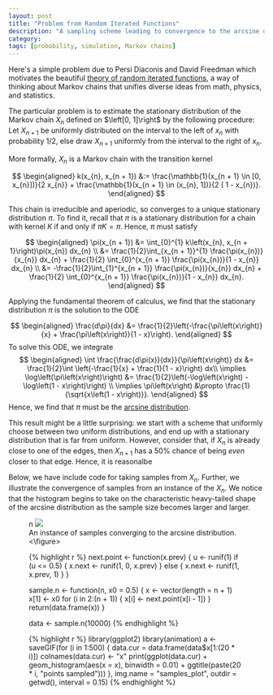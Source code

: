 ```yaml
---
layout: post
title: "Problem from Random Iterated Functions"
description: "A sampling scheme leading to convergence to the arcsine distribution"
category:
tags: [probability, simulation, Markov chains]
---
```

Here's a simple problem due to Persi Diaconis and David Freedman which motivates the beautiful [theory of random iterated functions](http://www.stat.berkeley.edu/~census/511.pdf), a way of thinking about Markov chains that unifies diverse ideas from math, physics, and statistics.

The particular problem is to estimate the stationary distribution of the Markov chain $X_{n}$ defined on $\left[0, 1]\right$ by the following procedure: Let $X_{n + 1}$ be uniformly distributed on the interval to the left of $x_{n}$ with probability $1/2$, else draw $X_{n + 1}$ uniformly from the interval to the right of $x_{n}$.

More formally, $X_{n}$ is a Markov chain with the transition kernel

$$
\begin{aligned}
k(x_{n}, x_{n + 1}) &:= \frac{\mathbb{1}(x_{n + 1} \in [0, x_{n}])}{2 x_{n}} + \frac{\mathbb{1}(x_{n + 1} \in (x_{n}, 1])}{2 ( 1 - x_{n})}.
\end{aligned}
$$

This chain is irreducible and aperiodic, so converges to a unique stationary distribution $\pi$. To find it, recall that $\pi$ is a stationary distribution for a chain with kernel $K$ if and only if $\pi K = \pi$. Hence, $\pi$ must satisfy

$$
\begin{aligned}
\pi(x_{n + 1}) &= \int_{0}^{1} k\left(x_{n}, x_{n + 1}\right)\pi(x_{n}) dx_{n} \\
&= \frac{1}{2}\int_{x_{n + 1}}^{1} \frac{\pi(x_{n})}{x_{n}} dx_{n} + \frac{1}{2} \int_{0}^{x_{n + 1}} \frac{\pi(x_{n})}{1 - x_{n}} dx_{n} \\
&= -\frac{1}{2}\int_{1}^{x_{n + 1}} \frac{\pi(x_{n})}{x_{n}} dx_{n} + \frac{1}{2} \int_{0}^{x_{n + 1}} \frac{\pi(x_{n})}{1 - x_{n}} dx_{n}.
\end{aligned}
$$

Applying the fundamental theorem of calculus, we find that the stationary distribution $\pi$ is the solution to the ODE

$$
\begin{aligned}
\frac{d\pi}{dx} &= \frac{1}{2}\left(-\frac{\pi\left(x\right)}{x} + \frac{\pi\left(x\right)}{1 - x}\right).
\end{aligned}
$$
To solve this ODE, we integrate
$$
\begin{aligned}
\int \frac{\frac{d\pi(x)}{dx}}{\pi\left(x\right)} dx &= \frac{1}{2}\int \left(-\frac{1}{x} + \frac{1}{1 - x}\right) dx\\
\implies \log\left(\pi\left(x\right)\right) &= \frac{1}{2}\left(-\log\left(x\right) - \log\left(1 - x\right)\right) \\
\implies \pi\left(x\right) &\propto \frac{1}{\sqrt{x\left(1 - x\right)}}.
\end{aligned}
$$
Hence, we find that $\pi$ must be the [arcsine distribution](http://en.wikipedia.org/wiki/Arcsine_distribution).

This result might be a little surprising: we start with a scheme that uniformly choose between two uniform distributions, and end up with a stationary distribution that is far from uniform. However, consider that, if $X_{n}$ is already close to one of the edges, then $X_{n + 1}$ has a 50% chance of being *even* closer to that edge. Hence, it is reasonalbe

Below, we have include code for taking samples from $X_{n}$. Further, we illustrate the convergence of samples from an instance of the $X_{n}$. We notice that the histogram begins to take on the characteristic heavy-tailed shape of the arcsine distribution as the sample size becomes larger and larger.

<figure>n
        <img src="/images/RIF_convergence.gif">
        <figcaption>An instance of samples converging to the arcsine distribution.</figcaption>
<\figure>

{% highlight r %}
next.point <- function(x.prev) {
    u <- runif(1)
    if (u <= 0.5) {
        x.next <- runif(1, 0, x.prev)
    } else {
        x.next <- runif(1, x.prev, 1)
    }
}

sample.n <- function(n, x0 = 0.5) {
    x <- vector(length = n + 1)
    x[1] <- x0
    for (i in 2:(n + 1)) {
        x[i] <- next.point(x[i - 1])
    }
    return(data.frame(x))
}

data <- sample.n(10000)
{% endhighlight %}

{% highlight r %}
library(ggplot2)
library(animation)
a <- saveGIF(for (i in 1:500) {
    data.cur = data.frame(data$x[1:(20 * i)])
    colnames(data.cur) <- "x"
    print(ggplot(data.cur) +
        geom_histogram(aes(x = x), binwidth = 0.01) +
        ggtitle(paste(20 * i, "points sampled")))
}, img.name = "samples_plot", outdir = getwd(), interval = 0.15)
{% endhighlight %}